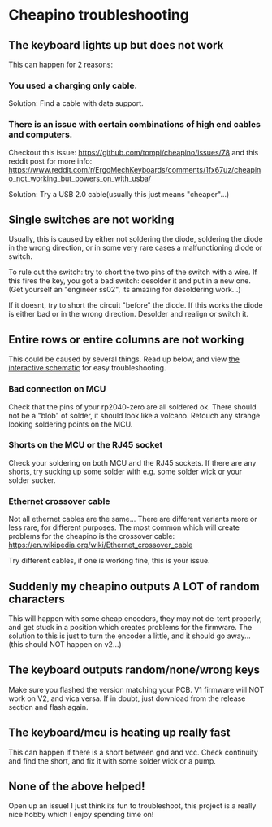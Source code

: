 # Cheapino troubleshooting

## The keyboard lights up but does not work

This can happen for 2 reasons:

### You used a charging only cable. 
Solution: Find a cable with data support.

### There is an issue with certain combinations of high end cables and computers. 
Checkout this issue: 
https://github.com/tompi/cheapino/issues/78
and this reddit post for more info: 
https://www.reddit.com/r/ErgoMechKeyboards/comments/1fx67uz/cheapino_not_working_but_powers_on_with_usba/

Solution: Try a USB 2.0 cable(usually this just means "cheaper"...)

## Single switches are not working

Usually, this is caused by either not soldering the diode, soldering the diode in the wrong direction, or in some very rare cases a malfunctioning diode or switch.

To rule out the switch: try to short the two pins of the switch with a wire.
If this fires the key, you got a bad switch: desolder it and put in a new one.
(Get yourself an "engineer ss02", its amazing for desoldering work...)

If it doesnt, try to short the circuit "before" the diode. If this works the diode is either bad or in the wrong direction. Desolder and realign or switch it.

## Entire rows or entire columns are not working

This could be caused by several things. Read up below, and view [the interactive schematic](https://tompi.github.io/cheapino/doc/troubleshooting/routing.html) for easy troubleshooting.

### Bad connection on MCU

Check that the pins of your rp2040-zero are all soldered ok. There should not be a "blob" of solder, it should look like a volcano. Retouch any strange looking soldering points on the MCU.

### Shorts on the MCU or the RJ45 socket

Check your soldering on both MCU and the RJ45 sockets. If there are any shorts, try sucking up some solder with e.g. some solder wick or your solder sucker.

### Ethernet crossover cable

Not all ethernet cables are the same... There are different variants more or less rare, for different purposes. The most common which will create problems for the cheapino is the crossover cable: https://en.wikipedia.org/wiki/Ethernet_crossover_cable

Try different cables, if one is working fine, this is your issue. 

## Suddenly my cheapino outputs A LOT of random characters

This will happen with some cheap encoders, they may not de-tent properly, and get stuck in a position which creates problems for the firmware. The solution to this is just to turn the encoder a little, and it should go away... (this should NOT happen on v2...)

## The keyboard outputs random/none/wrong keys

Make sure you flashed the version matching your PCB. V1 firmware will NOT work on V2, and vica versa.
If in doubt, just download from the release section and flash again.

## The keyboard/mcu is heating up really fast

This can happen if there is a short between gnd and vcc. Check continuity and find the short, and fix it with some solder wick or a pump.

## None of the above helped!

Open up an issue! I just think its fun to troubleshoot, this project is a really nice hobby which I enjoy spending time on!

